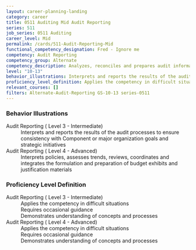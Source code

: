 ```yaml
---
layout: career-planning-landing
category: career
title: 0511 Auditing Mid Audit Reporting
series: 511
job_series: 0511 Auditing
career_level: Mid
permalink: /cards/511-Audit-Reporting-Mid
functional_competency_designation: Fred - Ignore me
competency: Audit Reporting
competency_group: Alternate
competency_description: Analyzes, reconciles and prepares audit information to produce required audit reports, statements and other documentation in accordance with Generally Accepted Government Auditing Standards (GAGAS) or Generally Accepted Auditing Standards (GAAS).
level: "10-13"
behavior_illustrations: Interprets and reports the results of the audit processes to ensure consistency with Component or major organization goals and strategic initiatives ? Interprets policies, assesses trends, reviews, coordinates and integrates the formulation and preparation of budget exhibits and justification materials
proficiency_level_definition: Applies the competency in difficult situations ? Requires occasional guidance ? Demonstrates understanding of concepts and processes ? Applies the competency in difficult situations ? Requires occasional guidance ? Demonstrates understanding of concepts and processes
relevant_courses: []
filters: Alternate-Audit-Reporting GS-10-13 series-0511
---
```


<div class="desktop:grid-col-6 margin-y-205">
  <div class="border-top-05 bg-white padding-2 shadow-5 height-full members-hover border-1px border-gray-30 border-top-orange radius-lg">
    <h3>Behavior Illustrations</h3>
    <dl class="text-base"><dt>Audit Reporting ( Level 3 - Intermediate)</dt><dd>Interprets and reports the results of the audit processes to ensure consistency with Component or major organization goals and strategic initiatives</dd><dt>Audit Reporting ( Level 4 - Advanced)</dt><dd>Interprets policies, assesses trends, reviews, coordinates and integrates the formulation and preparation of budget exhibits and justification materials</dd></dl>
  </div>
</div>
<div class="desktop:grid-col-6 margin-y-205">
  <div class="border-top-05 bg-white padding-2 shadow-5 height-full members-hover border-1px border-gray-30 border-top-orange radius-lg">
    <h3>Proficiency Level Definition</h3>
    <dl class="text-base"><dt>Audit Reporting ( Level 3 - Intermediate)</dt><dd>Applies the competency in difficult situations </dd><dd> Requires occasional guidance </dd><dd> Demonstrates understanding of concepts and processes</dd><dt>Audit Reporting ( Level 4 - Advanced)</dt><dd>Applies the competency in difficult situations </dd><dd> Requires occasional guidance </dd><dd> Demonstrates understanding of concepts and processes</dd></dl>
  </div>
</div>